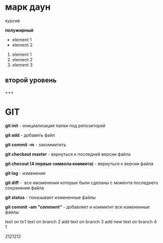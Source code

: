 # марк даун

*курсив*

**полужирный**

* element 1
* element 2

1. element 1 
2. element 2
3. element 3

## второй уровень


+++

# GIT

**git init** - инициализация папки под репозиторий

**git add** - добавить файл

**git commit -m** - закоммитить

**git checkout master** - вернуться к последней версии файла 

**git checout (4 первые символа коммита)** - вернуться к версии файла 

**git log** - изменения

**git diff** -  все имзменения которые были сделаны с момента последнего сохранения файла

**git status** - показывает измененные файлы

**git commit -am "comment"** - добавляет и коммитит все измененные файлы


text on br1
text on branch 2
add text on branch 3
add new text on branch 4
1

2121212
